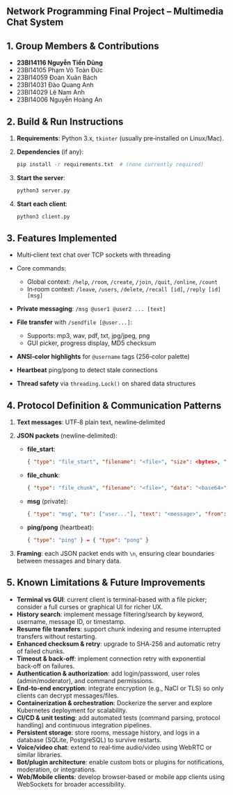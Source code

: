 ## Network Programming Final Project – Multimedia Chat System

## 1. Group Members & Contributions

* **23BI14116	Nguyễn Tiến Dũng**
* 23BI14105	Phạm Võ Toàn Đức
* 23BI14059	Đoàn Xuân Bách
* 23BI14031	Đào Quang Anh
* 23BI14029	Lê Nam Anh
* 23BI14006	Nguyễn Hoàng An

## 2. Build & Run Instructions

1. **Requirements**: Python 3.x, `tkinter` (usually pre‑installed on Linux/Mac).
2. **Dependencies** (if any):

   ```bash
   pip install -r requirements.txt  # (none currently required)
   ```
3. **Start the server**:

   ```bash
   python3 server.py
   ```
4. **Start each client**:

   ```bash
   python3 client.py
   ```

## 3. Features Implemented

* Multi‑client text chat over TCP sockets with threading
* Core commands:

  * Global context: `/help`, `/room`, `/create`, `/join`, `/quit`, `/online`, `/count`
  * In‑room context: `/leave`, `/users`, `/delete`, `/recall [id]`, `/reply [id] [msg]`
* **Private messaging**: `/msg @user1 @user2 ... [text]`
* **File transfer** with `/sendfile [@user...]`:

  * Supports: mp3, wav, pdf, txt, jpg/jpeg, png
  * GUI picker, progress display, MD5 checksum
* **ANSI‑color highlights** for `@username` tags (256‑color palette)
* **Heartbeat** ping/pong to detect stale connections
* **Thread safety** via `threading.Lock()` on shared data structures

## 4. Protocol Definition & Communication Patterns

1. **Text messages**: UTF‑8 plain text, newline‑delimited
2. **JSON packets** (newline‑delimited):

   * **file\_start**:

     ```json
     { "type": "file_start", "filename": "<file>", "size": <bytes>, "to": ["user..."], "from": "<sender>", "md5": "<checksum>" }
     ```
   * **file\_chunk**:

     ```json
     { "type": "file_chunk", "filename": "<file>", "data": "<base64>", "from": "<sender>" }
     ```
   * **msg** (private):

     ```json
     { "type": "msg", "to": ["user..."], "text": "<message>", "from": "<sender>" }
     ```
   * **ping/pong** (heartbeat):

     ```json
     { "type": "ping" } ↔ { "type": "pong" }
     ```
3. **Framing**: each JSON packet ends with `\n`, ensuring clear boundaries between messages and binary data.

## 5. Known Limitations & Future Improvements

* **Terminal vs GUI**: current client is terminal‑based with a file picker; consider a full curses or graphical UI for richer UX.
* **History search**: implement message filtering/search by keyword, username, message ID, or timestamp.
* **Resume file transfers**: support chunk indexing and resume interrupted transfers without restarting.
* **Enhanced checksum & retry**: upgrade to SHA‑256 and automatic retry of failed chunks.
* **Timeout & back‑off**: implement connection retry with exponential back‑off on failures.
* **Authentication & authorization**: add login/password, user roles (admin/moderator), and command permissions.
* **End‑to‑end encryption**: integrate encryption (e.g., NaCl or TLS) so only clients can decrypt messages/files.
* **Containerization & orchestration**: Dockerize the server and explore Kubernetes deployment for scalability.
* **CI/CD & unit testing**: add automated tests (command parsing, protocol handling) and continuous integration pipelines.
* **Persistent storage**: store rooms, message history, and logs in a database (SQLite, PostgreSQL) to survive restarts.
* **Voice/video chat**: extend to real‑time audio/video using WebRTC or similar libraries.
* **Bot/plugin architecture**: enable custom bots or plugins for notifications, moderation, or integrations.
* **Web/Mobile clients**: develop browser‑based or mobile app clients using WebSockets for broader accessibility.
